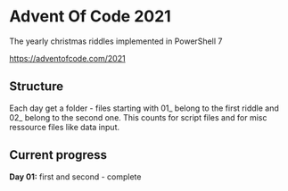 # Advent Of Code 2021
The yearly christmas riddles implemented in PowerShell 7

https://adventofcode.com/2021

## Structure
Each day get a folder - files starting with 01_ belong to the first riddle and 02_ belong to the second one.
This counts for script files and for misc ressource files like data input.

## Current progress
**Day 01:** first and second - complete
